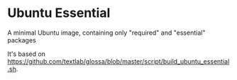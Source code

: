 # Ubuntu Essential

A minimal Ubuntu image, containing only "required" and "essential" packages

It's based on https://github.com/textlab/glossa/blob/master/script/build_ubuntu_essential.sh.
